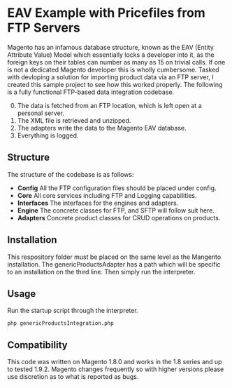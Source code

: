 EAV Example with Pricefiles from FTP Servers
=============

Magento has an infamous database structure, known as the EAV (Entity Attribute Value) Model which essentially locks a developer into it, as the foreign keys on their tables can number as many as 15 on trivial calls. If one is not a dedicated Magento developer this is wholly cumbersome. Tasked with devloping a solution for importing product data via an FTP server, I created this sample project to see how this worked properly. The following is a fully functional FTP-based data integration codebase. 

0. The data is fetched from an FTP location, which is left open at a personal server.
0. The XML file is retrieved and unzipped.
0. The adapters write the data to the Magento EAV database.
0. Everything is logged.


Structure
-------

The structure of the codebase is as follows:

- **Config** All the FTP configuration files should be placed under config.
- **Core** All core services including FTP and Logging capabilities.
- **Interfaces** The interfaces for the engines and adapters.
- **Engine** The concrete classes for FTP, and SFTP will follow suit here.
- **Adapters** Concrete product classes for CRUD operations on products.

Installation
-----------

This respository folder must be placed on the same level as the Mangento installation. The genericProductsAdapter has a path which will be specific to an installation on the third line. Then simply run the interpreter.

Usage
-----

Run the startup script through the interpreter.

```
php genericProductsIntegration.php
```

Compatibility
-----

This code was written on Magento 1.8.0 and works in the 1.8 series and up to tested 1.9.2. Magento changes frequently so with higher versions please use discretion as to what is reported as bugs.

